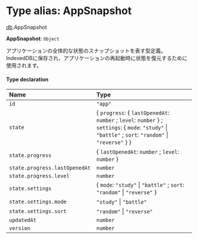 # Type alias: AppSnapshot

[db](../modules/db.md).AppSnapshot

 **AppSnapshot**: `Object`

アプリケーションの全体的な状態のスナップショットを表す型定義。
IndexedDBに保存され、アプリケーションの再起動時に状態を復元するために使用されます。

#### Type declaration

| Name | Type |
| :------ | :------ |
| `id` | ``"app"`` |
| `state` | \{ `progress`: \{ `lastOpenedAt`: `number` ; `level`: `number`  } ; `settings`: \{ `mode`: ``"study"`` \| ``"battle"`` ; `sort`: ``"random"`` \| ``"reverse"``  }  } |
| `state.progress` | \{ `lastOpenedAt`: `number` ; `level`: `number`  } |
| `state.progress.lastOpenedAt` | `number` |
| `state.progress.level` | `number` |
| `state.settings` | \{ `mode`: ``"study"`` \| ``"battle"`` ; `sort`: ``"random"`` \| ``"reverse"``  } |
| `state.settings.mode` | ``"study"`` \| ``"battle"`` |
| `state.settings.sort` | ``"random"`` \| ``"reverse"`` |
| `updatedAt` | `number` |
| `version` | `number` |
